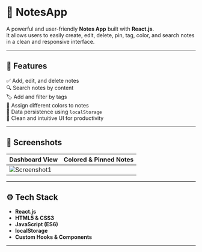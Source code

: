 # 📝 NotesApp

A powerful and user-friendly **Notes App** built with **React.js**.  
It allows users to easily create, edit, delete, pin, tag, color, and search notes in a clean and responsive interface.

---

## 🚀 Features

✅ Add, edit, and delete notes    
🔍 Search notes by content  
🏷️ Add and filter by tags  
🎨 Assign different colors to notes  
💾 Data persistence using `localStorage`  
🧠 Clean and intuitive UI for productivity

---

## 📸 Screenshots

| Dashboard View | Colored & Pinned Notes |
|----------------|------------------------|
| ![Screenshot1](./src/screenshot/screenshot1.png.jpegpng) |



---

## ⚙️ Tech Stack

- **React.js**
- **HTML5 & CSS3**
- **JavaScript (ES6)**
- **localStorage**
- **Custom Hooks & Components**

---

